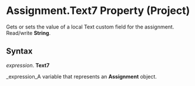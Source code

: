 
# Assignment.Text7 Property (Project)

Gets or sets the value of a local Text custom field for the assignment. Read/write  **String**.


## Syntax

 _expression_. **Text7**

 _expression_A variable that represents an  **Assignment** object.

